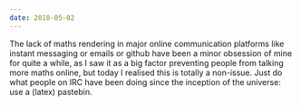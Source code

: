 ```yaml
---
date: 2018-05-02
---
```

The lack of maths rendering in major online communication platforms like instant messaging or emails or github have been a minor obsession of mine for quite a while, as I saw it as a big factor preventing people from talking more maths online, but today I realised  this is totally a non-issue. Just do what people on IRC have been doing since the inception of the universe: use a (latex) pastebin.